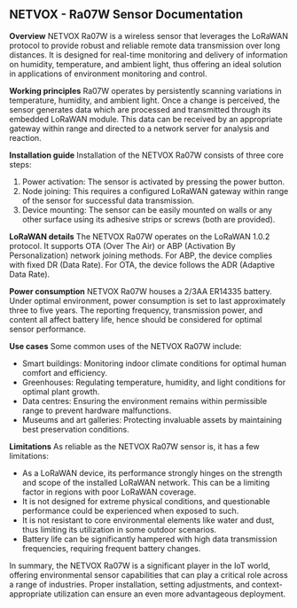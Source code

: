 ## NETVOX - Ra07W Sensor Documentation

**Overview**
NETVOX Ra07W is a wireless sensor that leverages the LoRaWAN protocol to provide robust and reliable remote data transmission over long distances. It is designed for real-time monitoring and delivery of information on humidity, temperature, and ambient light, thus offering an ideal solution in applications of environment monitoring and control. 

**Working principles**
Ra07W operates by persistently scanning variations in temperature, humidity, and ambient light. Once a change is perceived, the sensor generates data which are processed and transmitted through its embedded LoRaWAN module. This data can be received by an appropriate gateway within range and directed to a network server for analysis and reaction.

**Installation guide**
Installation of the NETVOX Ra07W consists of three core steps: 
1. Power activation: The sensor is activated by pressing the power button.
2. Node joining: This requires a configured LoRaWAN gateway within range of the sensor for successful data transmission.
3. Device mounting: The sensor can be easily mounted on walls or any other surface using its adhesive strips or screws (both are provided).

**LoRaWAN details**
The NETVOX Ra07W operates on the LoRaWAN 1.0.2 protocol. It supports OTA (Over The Air) or ABP (Activation By Personalization) network joining methods. For ABP, the device complies with fixed DR (Data Rate). For OTA, the device follows the ADR (Adaptive Data Rate). 

**Power consumption**
NETVOX Ra07W houses a 2/3AA ER14335 battery. Under optimal environment, power consumption is set to last approximately three to five years. The reporting frequency, transmission power, and content all affect battery life, hence should be considered for optimal sensor performance. 

**Use cases**
Some common uses of the NETVOX Ra07W include:

- Smart buildings: Monitoring indoor climate conditions for optimal human comfort and efficiency.
- Greenhouses: Regulating temperature, humidity, and light conditions for optimal plant growth.
- Data centres: Ensuring the environment remains within permissible range to prevent hardware malfunctions.
- Museums and art galleries: Protecting invaluable assets by maintaining best preservation conditions.

**Limitations**
As reliable as the NETVOX Ra07W sensor is, it has a few limitations:

- As a LoRaWAN device, its performance strongly hinges on the strength and scope of the installed LoRaWAN network. This can be a limiting factor in regions with poor LoRaWAN coverage. 
- It is not designed for extreme physical conditions, and questionable performance could be experienced when exposed to such.
- It is not resistant to core environmental elements like water and dust, thus limiting its utilization in some outdoor scenarios.
- Battery life can be significantly hampered with high data transmission frequencies, requiring frequent battery changes. 

In summary, the NETVOX Ra07W is a significant player in the IoT world, offering environmental sensor capabilities that can play a critical role across a range of industries. Proper installation, setting adjustments, and context-appropriate utilization can ensure an even more advantageous deployment.